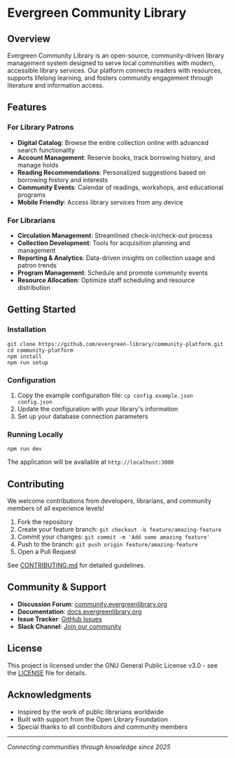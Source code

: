 # Evergreen Community Library

## Overview
Evergreen Community Library is an open-source, community-driven library management system designed to serve local communities with modern, accessible library services. Our platform connects readers with resources, supports lifelong learning, and fosters community engagement through literature and information access.

## Features

### For Library Patrons
- **Digital Catalog**: Browse the entire collection online with advanced search functionality
- **Account Management**: Reserve books, track borrowing history, and manage holds
- **Reading Recommendations**: Personalized suggestions based on borrowing history and interests
- **Community Events**: Calendar of readings, workshops, and educational programs
- **Mobile Friendly**: Access library services from any device

### For Librarians
- **Circulation Management**: Streamlined check-in/check-out process
- **Collection Development**: Tools for acquisition planning and management
- **Reporting & Analytics**: Data-driven insights on collection usage and patron trends
- **Program Management**: Schedule and promote community events
- **Resource Allocation**: Optimize staff scheduling and resource distribution

## Getting Started

### Installation
```
git clone https://github.com/evergreen-library/community-platform.git
cd community-platform
npm install
npm run setup
```

### Configuration
1. Copy the example configuration file: `cp config.example.json config.json`
2. Update the configuration with your library's information
3. Set up your database connection parameters

### Running Locally
```
npm run dev
```
The application will be available at `http://localhost:3000`

## Contributing
We welcome contributions from developers, librarians, and community members of all experience levels!

1. Fork the repository
2. Create your feature branch: `git checkout -b feature/amazing-feature`
3. Commit your changes: `git commit -m 'Add some amazing feature'`
4. Push to the branch: `git push origin feature/amazing-feature`
5. Open a Pull Request

See [CONTRIBUTING.md](CONTRIBUTING.md) for detailed guidelines.

## Community & Support
- **Discussion Forum**: [community.evergreenlibrary.org](https://community.evergreenlibrary.org)
- **Documentation**: [docs.evergreenlibrary.org](https://docs.evergreenlibrary.org)
- **Issue Tracker**: [GitHub Issues](https://github.com/evergreen-library/community-platform/issues)
- **Slack Channel**: [Join our community](https://join.slack.com/t/evergreenlibrary/shared_invite/...)

## License
This project is licensed under the GNU General Public License v3.0 - see the [LICENSE](LICENSE) file for details.

## Acknowledgments
- Inspired by the work of public librarians worldwide
- Built with support from the Open Library Foundation
- Special thanks to all contributors and community members

---

*Connecting communities through knowledge since 2025*
